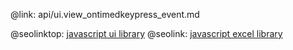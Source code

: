 @link: api/ui.view_ontimedkeypress_event.md

@seolinktop: [javascript ui library](https://webix.com)
@seolink: [javascript excel library](https://webix.com/widget/excel_viewer/)